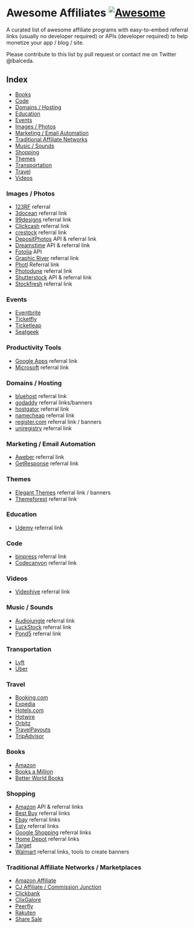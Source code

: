 # Awesome Affiliates [![Awesome](https://cdn.rawgit.com/sindresorhus/awesome/d7305f38d29fed78fa85652e3a63e154dd8e8829/media/badge.svg)](https://github.com/sindresorhus/awesome)

A curated list of awesome affiliate programs with easy-to-embed referral links (usually no developer required) or APIs (developer required) to help monetize your app / blog / site.

Please contribute to this list by pull request or contact me on Twitter @lbalceda.

## Index
- [Books](#books)
- [Code](#code)
- [Domains / Hosting](#domains--hosting)
- [Education](#education)
- [Events](#events)
- [Images / Photos](#images--photos)
- [Marketing / Email Automation](#marketing--email-automation)
- [Traditional Affiliate Networks](#traditional-affiliate-networks)
- [Music / Sounds](#music--sounds)
- [Shopping](#shopping)
- [Themes](#themes)
- [Transportation](#transportation)
- [Travel](#travel)
- [Videos](#videos)

### Images / Photos
- [123RF](http://www.123rf.com/affiliate.php) referral
- [3docean](http://3docean.net/?osr=tn&_ga=1.78761620.1023944740.1464038674) referral link
- [99designs](https://99designs.com/affiliates) referral link
- [Clickcash](http://www.clickcash.com/) referral link
- [crestock](https://www.crestock.com/affiliate/) referral link
- [DepositPhotos](http://depositphotos.com/api-program.html)  API & referral link
- [Dreamstime](http://www.dreamstime.com/affiliate-referral-program) API & referral link
- [Fotolia](https://www.fotolia.com/Services/API/Partner) API
- [Graphic River](http://graphicriver.net/affiliate_program) referral link
- [Photl](http://www.photl.com/affiliate.html) Referral link
- [Photodune](http://photodune.net/affiliate_program) referral link
- [Shutterstock](https://developers.shutterstock.com/) API & referral link
- [Stockfresh](http://stockfresh.com/info/affiliates) referral link

### Events
- [Eventbrite](https://www.eventbrite.com/referral-program/)
- [Ticketfly](http://start.ticketfly.com/affiliate/)
- [Ticketleap](https://help.ticketleap.com/hc/en-us/articles/215250978-How-does-the-Ticketleap-referral-program-work-)
- [Seatgeek](https://seatgeek.com/tba/articles/seatgeek-partner-program-instructions-info/)


### Productivity Tools
- [Google Apps](https://apps.google.com/landing/partners/referral/) referral link
- [Microsoft](http://www.microsoftaffiliates.com/) referral link

### Domains / Hosting
- [bluehost](https://www.bluehost.com/hosting/partner) referral link
- [godaddy](https://www.godaddy.com/affiliates/affiliate-program.aspx) referral links/banners
- [hostgator](https://www.hostgator.com/affiliates) referral link
- [namecheap](https://www.namecheap.com/affiliates.aspx) referral link
- [register.com](https://www.register.com/affiliate.rcmx) referral link / banners
- [uniregistry](https://uniregistry.com/affiliates/about) referral link

### Marketing / Email Automation
- [Aweber](http://www.aweber.com/affiliates.htm) referral link
- [GetResponse](http://www.getresponse.com/partners) referral link

### Themes
- [Elegant Themes](https://www.elegantthemes.com/affiliates/) referral link / banners
- [Themeforest](http://themeforest.net/affiliate_program) referral link

### Education
- [Udemy](https://www.udemy.com/affiliate/) referral link

### Code
- [binpress](http://www.binpress.com/content/affiliates) referral link
- [Codecanyon](http://codecanyon.net/affiliate_program) referral link

### Videos
- [Videohive](http://videohive.net/affiliate_program) referral link

### Music / Sounds
- [Audiojungle](http://audiojungle.net/affiliate_program) referral link
- [LuckStock](https://luckstock.com/pages/affiliate-program.html) referral link
- [Pond5](https://www.pond5.com/referral) referral link

### Transportation
- [Lyft](https://developer.lyft.com/docs/affiliate-program)
- [Uber](https://developer.uber.com/docs/affiliate-program)

### Travel
- [Booking.com](http://www.booking.com/affiliate-program/index.html)
- [Expedia](http://developer.ean.com/)
- [Hotels.com](http://www.hotels.com/hotel-deals/travel-affiliate-program/)
- [Hotwire](https://www.hotwire.com/en/content/affiliate-overview)
- [Orbitz](https://www.orbitz.com/p/network-affiliate)
- [TravelPayouts](https://www.travelpayouts.com/)
- [TripAdvisor](https://www.tripadvisor.com/Affiliates)

### Books

- [Amazon](https://affiliate-program.amazon.com/)
- [Books a Million](http://www.booksamillion.com/affiliates/index.html)
- [Better World Books](http://www.betterworldbooks.com/go/affiliate)

### Shopping

- [Amazon](https://affiliate-program.amazon.com/join/landing/tools.html) API & referral links
- [Best Buy](http://www.bestbuy.com/site/clp/best-buy-affiliate-program/pcmcat198500050002.c?id=pcmcat198500050002) referral links
- [Ebay](https://partnernetwork.ebay.com/en/home) referral links
- [Esty](https://www.etsy.com/help/article/5369?ref=affiliates_landing) referral links
- [Google Shopping](https://www.google.com/appserve/fb/forms/googleshoppingaffiliates/) referral links
- [Home Depot](http://www.homedepot.com/c/SF_MS_Affiliate_Program_FAQs) referral links
- [Target](http://affiliate.target.com/)
- [Walmart](https://affiliates.walmart.com/#!/) referral links, tools to create banners

### Traditional Affiliate Networks / Marketplaces
- [Amazon Affiliate](https://affiliate-program.amazon.com/)
- [CJ Affiliate / Commission Junction](http://www.cj.com/)
- [Clickbank](http://www.clickbank.com/)
- [ClixGalore](http://www.clixgalore.com/)
- [Peerfly](https://peerfly.com/)
- [Rakuten](http://marketing.rakuten.com/affiliate-marketing)
- [Share Sale](http://www.shareasale.com/)
